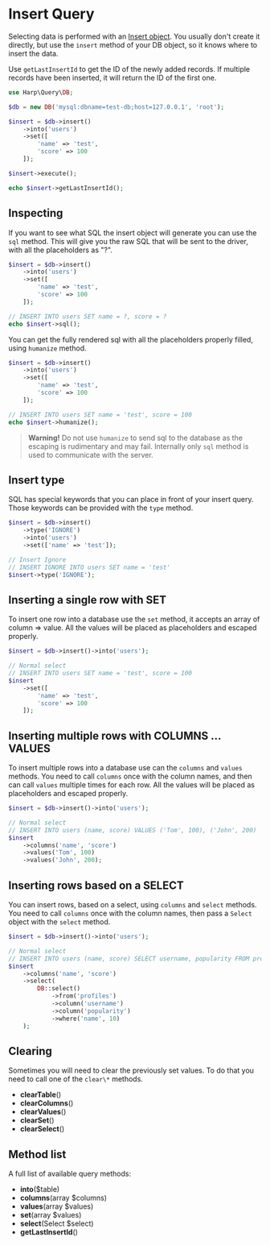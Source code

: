# Insert Query

Selecting data is performed with an [Insert object](/src/Insert.php). You usually don't create it directly, but use the ``insert`` method of your DB object, so it knows where to insert the data.

Use ``getLastInsertId`` to get the ID of the newly added records. If multiple records have been inserted, it will return the ID of the first one.

```php
use Harp\Query\DB;

$db = new DB('mysql:dbname=test-db;host=127.0.0.1', 'root');

$insert = $db->insert()
    ->into('users')
    ->set([
        'name' => 'test',
        'score' => 100
    ]);

$insert->execute();

echo $insert->getLastInsertId();
```

## Inspecting

If you want to see what SQL the insert object will generate you can use the ``sql`` method. This will give you the raw SQL that will be sent to the driver, with all the placeholders as "?".

```php
$insert = $db->insert()
    ->into('users')
    ->set([
        'name' => 'test',
        'score' => 100
    ]);

// INSERT INTO users SET name = ?, score = ?
echo $insert->sql();
```

You can get the fully rendered sql with all the placeholders properly filled, using ``humanize`` method.

```php
$insert = $db->insert()
    ->into('users')
    ->set([
        'name' => 'test',
        'score' => 100
    ]);

// INSERT INTO users SET name = 'test', score = 100
echo $insert->humanize();
```

> __Warning!__ Do not use ``humanize`` to send sql to the database as the escaping is rudimentary and may fail. Internally only ``sql`` method is used to communicate with the server.

## Insert type

SQL has special keywords that you can place in front of your insert query. Those keywords can be provided with the ``type`` method.

```php
$insert = $db->insert()
    ->type('IGNORE')
    ->into('users')
    ->set(['name' => 'test']);

// Insert Ignore
// INSERT IGNORE INTO users SET name = 'test'
$insert->type('IGNORE');
```

## Inserting a single row with SET

To insert one row into a database use the ``set`` method, it accepts an array of column => value. All the values will be placed as placeholders and escaped properly.

```php
$insert = $db->insert()->into('users');

// Normal select
// INSERT INTO users SET name = 'test', score = 100
$insert
    ->set([
        'name' => 'test',
        'score' => 100
    ]);
```

## Inserting multiple rows with COLUMNS ... VALUES

To insert multiple rows into a database use can the ``columns`` and ``values`` methods. You need to call ``columns`` once with the column names, and then can call ``values`` multiple times for each row. All the values will be placed as placeholders and escaped properly.

```php
$insert = $db->insert()->into('users');

// Normal select
// INSERT INTO users (name, score) VALUES ('Tom', 100), ('John', 200)
$insert
    ->columns('name', 'score')
    ->values('Tom', 100)
    ->values('John', 200);
```

## Inserting rows based on a SELECT

You can insert rows, based on a select, using ``columns`` and ``select`` methods. You need to call ``columns`` once with the column names, then pass a ``Select`` object with the ``select`` method.

```php
$insert = $db->insert()->into('users');

// Normal select
// INSERT INTO users (name, score) SELECT username, popularity FROM profiles WHERE name = 10
$insert
    ->columns('name', 'score')
    ->select(
        DB::select()
            ->from('profiles')
            ->column('username')
            ->column('popularity')
            ->where('name', 10)
    );
```

## Clearing

Sometimes you will need to clear the previously set values. To do that you need to call one of the ``clear\*`` methods.

- __clearTable__()
- __clearColumns__()
- __clearValues__()
- __clearSet__()
- __clearSelect__()

## Method list

A full list of available query methods:

- __into__($table)
- __columns__(array $columns)
- __values__(array $values)
- __set__(array $values)
- __select__(Select $select)
- __getLastInsertId__()
